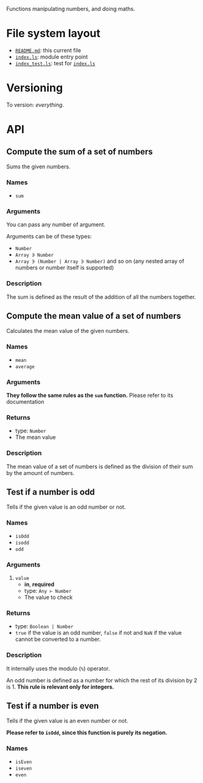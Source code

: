 Functions manipulating numbers, and doing maths.

# File system layout

* [`README.md`](./README.md): this current file
* [`index.ls`](./index.ls): module entry point
* [`index_test.ls`](./index_test.ls): test for [`index.ls`](./index.ls)

# Versioning

To version: _everything_.

# API




## Compute the sum of a set of numbers

Sums the given numbers.

### Names

* `sum`

### Arguments

You can pass any number of argument.

Arguments can be of these types:

* `Number`
* `Array ∋ Number`
* `Array ∋ (Number | Array ∋ Number)` and so on (any nested array of numbers or number itself is supported)

### Description

The sum is defined as the result of the addition of all the numbers together.





## Compute the mean value of a set of numbers

Calculates the mean value of the given numbers.

### Names

* `mean`
* `average`

### Arguments

__They follow the same rules as the `sum` function.__ Please refer to its documentation

### Returns

* type: `Number`
* The mean value

### Description

The mean value of a set of numbers is defined as the division of their sum by the amount of numbers.





## Test if a number is odd

Tells if the given value is an odd number or not.

### Names

* `isOdd`
* `isodd`
* `odd`

### Arguments

1. `value`
	* __in__, __required__
	* type: `Any ⊢ Number`
	* The value to check

### Returns

* type: `Boolean | Number`
* `true` if the value is an odd number, `false` if not and `NaN` if the value cannot be converted to a number.

### Description

It internally uses the modulo (`%`) operator.

An odd number is defined as a number for which the rest of its division by 2 is 1. __This rule is relevant only for integers.__




## Test if a number is even

Tells if the given value is an even number or not.

__Please refer to `isOdd`, since this function is purely its negation.__


### Names

* `isEven`
* `iseven`
* `even`

